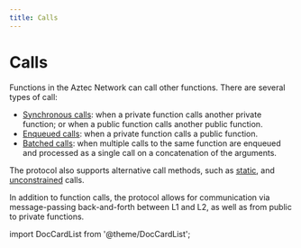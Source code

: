 ```yaml
---
title: Calls
---
```


<!-- Mike review: General comment for calls: it would be nice to see some very simple diagrams showing the flow for how the different calls are pushed, popped, and processed, if possible.
Also, struct definitions should be given or linked-to (elsewhere in the yp) - it's quite difficult to visualise a struct from a prose description. -->

<!--
In some section (either 'calls', 'state', or maybe another section), we should explain which kinds of functions can read/write/call other kinds of state/functions. Maybe wait until this discussion resolves itself: https://docs.google.com/spreadsheets/d/12Fk0oTvj-yHbdnAkMnu0ymsDqCOEXLdmAxdVB5T_Y3Q/edit#gid=0
-->

# Calls

Functions in the Aztec Network can call other functions. There are several types of call:

- [Synchronous calls](./sync-calls.md): when a private function calls another private function; or when a public function calls another public function.
- [Enqueued calls](./enqueued-calls.md): when a private function calls a public function.
- [Batched calls](./batched-calls.md): when multiple calls to the same function are enqueued and processed as a single call on a concatenation of the arguments.

The protocol also supports alternative call methods, such as [static](./static-calls.md), and [unconstrained](./unconstrained-calls.md) calls.

In addition to function calls, the protocol allows for communication via message-passing back-and-forth between L1 and L2, as well as from public to private functions.

import DocCardList from '@theme/DocCardList';

<DocCardList />
